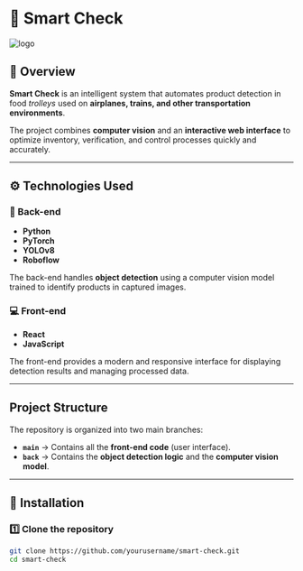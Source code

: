 # 🧠 Smart Check  
![logo](https://github.com/user-attachments/assets/e286a655-1105-42b3-832d-f2bf06e79532)

## 🚀 Overview  
**Smart Check** is an intelligent system that automates product detection in food *trolleys* used on **airplanes, trains, and other transportation environments**.  

The project combines **computer vision** and an **interactive web interface** to optimize inventory, verification, and control processes quickly and accurately.  

---

## ⚙️ Technologies Used  

### 🔩 Back-end  
- **Python**  
- **PyTorch**  
- **YOLOv8**  
- **Roboflow**  

The back-end handles **object detection** using a computer vision model trained to identify products in captured images.  

### 💻 Front-end  
- **React**  
- **JavaScript**  

The front-end provides a modern and responsive interface for displaying detection results and managing processed data.  

---

## Project Structure  
The repository is organized into two main branches:  

- **`main`** → Contains all the **front-end code** (user interface).  
- **`back`** → Contains the **object detection logic** and the **computer vision model**.  

---

## 🧩 Installation  

### 1️⃣ Clone the repository  
```bash
git clone https://github.com/yourusername/smart-check.git
cd smart-check
